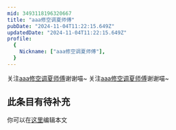 ```yaml
---
mid: 3493118196320667
title: "aaa修空调夏师傅"
pubDate: "2024-11-04T11:22:15.649Z"
updatedDate: "2024-11-04T11:22:15.649Z"
profile:
  {
    Nickname: ["aaa修空调夏师傅"],
  }
---
```


关注[aaa修空调夏师傅](https://space.bilibili.com/3493118196320667)谢谢喵~ 关注[aaa修空调夏师傅](https://space.bilibili.com/3493118196320667)谢谢喵~

## 此条目有待补充
你可以在[这里](https://github.com/Yuhanawa/VTuber.ICU-Content/edit/master/v/aaa修空调夏师傅/index.md)编辑本文
